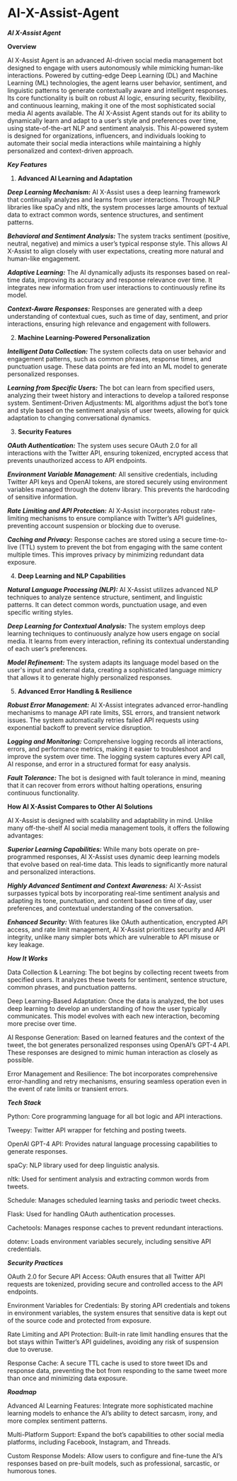 # **AI-X-Assist-Agent**


***AI X-Assist Agent***


**Overview**

AI X-Assist Agent is an advanced AI-driven social media management bot designed to engage with users autonomously while mimicking human-like interactions. Powered by cutting-edge Deep Learning (DL) and Machine Learning (ML) technologies, the agent learns user behavior, sentiment, and linguistic patterns to generate contextually aware and intelligent responses. Its core functionality is built on robust AI logic, ensuring security, flexibility, and continuous learning, making it one of the most sophisticated social media AI agents available.
The AI X-Assist Agent stands out for its ability to dynamically learn and adapt to a user’s style and preferences over time, using state-of-the-art NLP and sentiment analysis. This AI-powered system is designed for organizations, influencers, and individuals looking to automate their social media interactions while maintaining a highly personalized and context-driven approach.

***Key Features***

1. **Advanced AI Learning and Adaptation**

***Deep Learning Mechanism:*** AI X-Assist uses a deep learning framework that continually analyzes and learns from user interactions. Through NLP libraries like spaCy and nltk, the system processes large amounts of textual data to extract common words, sentence structures, and sentiment patterns.

***Behavioral and Sentiment Analysis:*** The system tracks sentiment (positive, neutral, negative) and mimics a user’s typical response style. This allows AI X-Assist to align closely with user expectations, creating more natural and human-like engagement.

***Adaptive Learning:*** The AI dynamically adjusts its responses based on real-time data, improving its accuracy and response relevance over time. It integrates new information from user interactions to continuously refine its model.

***Context-Aware Responses:*** Responses are generated with a deep understanding of contextual cues, such as time of day, sentiment, and prior interactions, ensuring high relevance and engagement with followers.

2. **Machine Learning-Powered Personalization**
   
***Intelligent Data Collection:*** The system collects data on user behavior and engagement patterns, such as common phrases, response times, and punctuation usage. These data points are fed into an ML model to generate personalized responses.

***Learning from Specific Users:*** The bot can learn from specified users, analyzing their tweet history and interactions to develop a tailored response system.
Sentiment-Driven Adjustments: ML algorithms adjust the bot’s tone and style based on the sentiment analysis of user tweets, allowing for quick adaptation to changing conversational dynamics.

3. **Security Features**
   
***OAuth Authentication:*** The system uses secure OAuth 2.0 for all interactions with the Twitter API, ensuring tokenized, encrypted access that prevents unauthorized access to API endpoints.

***Environment Variable Management:*** All sensitive credentials, including Twitter API keys and OpenAI tokens, are stored securely using environment variables managed through the dotenv library. This prevents the hardcoding of sensitive information.

***Rate Limiting and API Protection:*** AI X-Assist incorporates robust rate-limiting mechanisms to ensure compliance with Twitter’s API guidelines, preventing account suspension or blocking due to overuse.

***Caching and Privacy:*** Response caches are stored using a secure time-to-live (TTL) system to prevent the bot from engaging with the same content multiple times. This improves privacy by minimizing redundant data exposure.

4. **Deep Learning and NLP Capabilities**
   
***Natural Language Processing (NLP):*** AI X-Assist utilizes advanced NLP techniques to analyze sentence structure, sentiment, and linguistic patterns. It can detect common words, punctuation usage, and even specific writing styles.

***Deep Learning for Contextual Analysis:*** The system employs deep learning techniques to continuously analyze how users engage on social media. It learns from every interaction, refining its contextual understanding of each user’s preferences.

***Model Refinement:*** The system adapts its language model based on the user's input and external data, creating a sophisticated language mimicry that allows it to generate highly personalized responses.

5. **Advanced Error Handling & Resilience**
   
***Robust Error Management:*** AI X-Assist integrates advanced error-handling mechanisms to manage API rate limits, SSL errors, and transient network issues. The system automatically retries failed API requests using exponential backoff to prevent service disruption.

***Logging and Monitoring:*** Comprehensive logging records all interactions, errors, and performance metrics, making it easier to troubleshoot and improve the system over time. The logging system captures every API call, AI response, and error in a structured format for easy analysis.

***Fault Tolerance:*** The bot is designed with fault tolerance in mind, meaning that it can recover from errors without halting operations, ensuring continuous functionality.

**How AI X-Assist Compares to Other AI Solutions**

AI X-Assist is designed with scalability and adaptability in mind. Unlike many off-the-shelf AI social media management tools, it offers the following advantages:

***Superior Learning Capabilities:*** While many bots operate on pre-programmed responses, AI X-Assist uses dynamic deep learning models that evolve based on real-time data. This leads to significantly more natural and personalized interactions.

***Highly Advanced Sentiment and Context Awareness:*** AI X-Assist surpasses typical bots by incorporating real-time sentiment analysis and adapting its tone, punctuation, and content based on time of day, user preferences, and contextual understanding of the conversation.

***Enhanced Security:*** With features like OAuth authentication, encrypted API access, and rate limit management, AI X-Assist prioritizes security and API integrity, unlike many simpler bots which are vulnerable to API misuse or key leakage.




***How It Works***

Data Collection & Learning: The bot begins by collecting recent tweets from specified users. It analyzes these tweets for sentiment, sentence structure, common phrases, and punctuation patterns.

Deep Learning-Based Adaptation: Once the data is analyzed, the bot uses deep learning to develop an understanding of how the user typically communicates. This model evolves with each new interaction, becoming more precise over time.

AI Response Generation: Based on learned features and the context of the tweet, the bot generates personalized responses using OpenAI’s GPT-4 API. These responses are designed to mimic human interaction as closely as possible.

Error Management and Resilience: The bot incorporates comprehensive error-handling and retry mechanisms, ensuring seamless operation even in the event of rate limits or transient errors.



***Tech Stack***

Python: Core programming language for all bot logic and API interactions.

Tweepy: Twitter API wrapper for fetching and posting tweets.

OpenAI GPT-4 API: Provides natural language processing capabilities to generate responses.

spaCy: NLP library used for deep linguistic analysis.

nltk: Used for sentiment analysis and extracting common words from tweets.

Schedule: Manages scheduled learning tasks and periodic tweet checks.

Flask: Used for handling OAuth authentication processes.

Cachetools: Manages response caches to prevent redundant interactions.

dotenv: Loads environment variables securely, including sensitive API credentials.


***Security Practices***

OAuth 2.0 for Secure API Access: OAuth ensures that all Twitter API requests are tokenized, providing secure and controlled access to the API endpoints.

Environment Variables for Credentials: By storing API credentials and tokens in environment variables, the system ensures that sensitive data is kept out of the source code and protected from exposure.

Rate Limiting and API Protection: Built-in rate limit handling ensures that the bot stays within Twitter’s API guidelines, avoiding any risk of suspension due to overuse.

Response Cache: A secure TTL cache is used to store tweet IDs and response data, preventing the bot from responding to the same tweet more than once and minimizing data exposure.



***Roadmap***

Advanced AI Learning Features: Integrate more sophisticated machine learning models to enhance the AI’s ability to detect sarcasm, irony, and more complex sentiment patterns.

Multi-Platform Support: Expand the bot’s capabilities to other social media platforms, including Facebook, Instagram, and Threads.

Custom Response Models: Allow users to configure and fine-tune the AI’s responses based on pre-built models, such as professional, sarcastic, or humorous tones.




